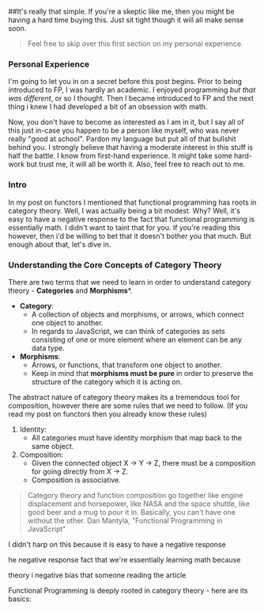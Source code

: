 ##It's really that simple. If you're a skeptic like me, then you might be having a hard time buying this. Just sit tight though it will all make sense soon.

> Feel free to skip over this first section on my personal experience. 

### Personal Experience
I'm going to let you in on a secret before this post begins. Prior to being introduced to FP, I was hardly an academic. I enjoyed programming *but that was different*, or so I thought. Then I became introduced to FP and the next thing i knew I had developed a bit of an obsession with math. 

Now, you don't have to become as interested as I am in it, but I say all of this just in-case you happen to be a person like myself, who was never really "good at school". Pardon my language but put all of that bullshit behind you. I strongly believe that having a moderate interest in this stuff is half the battle. I know from first-hand experience. It might take some hard-work but trust me, it will all be worth it. Also, feel free to reach out to me. 

### Intro
In my post on functors I mentioned  that functional programming has roots in category theory. Well, I was actually being a bit modest. Why? Well, it's easy to have a negative response to the fact that functional programming is essentially math. I didn't want to taint that for you. If you're reading this however, then i'd be willing to bet that it doesn't bother you that much. But enough about that, let's dive in.

### Understanding the Core Concepts of Category Theory
There are two terms that we need to learn in order to understand category theory - **Categories** and **Morphisms***. 

* **Category**: 
    * A collection of objects and morphisms, or arrows, which connect one object to another.
    * In regards to JavaScript, we can think of categories as sets consisting of one or more element where an element can be any data type.  
* **Morphisms**: 
    * Arrows, or functions, that transform one object to another. 
    * Keep in mind that **morphisms must be pure** in order to preserve the structure of the category which it is acting on.

The abstract nature of category theory makes its a tremendous tool for composition, however there are some rules that we need to follow. (If you read my post on functors then you already know these rules)

1. Identity:
    * All categories must have identity morphism that map back to the same object.
2. Composition:
    * Given the connected object X → Y → Z, there must be a composition for going directly from X → Z.
    * Composition is associative. 




> Category theory and function composition go together like engine displacement and horsepower, like NASA and the space shuttle, like good beer and a mug to pour it in. Basically, you can't have one without the other.
> Dan Mantyla, "Functional Programming in JavaScript"



I didn't harp on this because it is easy to have a negative response 

he negative response fact that we're essentially learning math because  

theory i negative bias that someone reading the article 


Functional Programming is deeply rooted in category theory - here are its basics:

